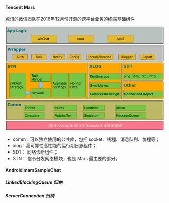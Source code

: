#### Tencent Mars

腾讯的微信团队在2016年12月份开源的跨平台业务的终端基础组件

![](/img/post-img-mars.png)

- comm：可以独立使用的公共库，包括 socket、线程、消息队列、协程等；
- xlog：高可靠性高性能的运行期日志组件；
- SDT： 网络诊断组件；
- STN： 信令分发网络模块，也是 Mars 最主要的部分。

#### Android marsSampleChat

##### LinkedBlockingQueue 归纳

##### ServerConnection 归纳

